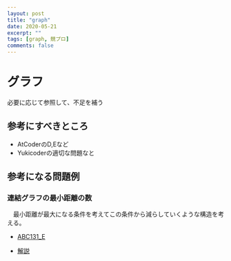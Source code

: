 ```yaml
---
layout: post
title: "graph"
date: 2020-05-21
excerpt: ""
tags: [graph, 競プロ]
comments: false
---
```


# グラフ

必要に応じて参照して、不足を補う

## 参考にすべきところ
 - AtCoderのD,Eなど
 - Yukicoderの適切な問題なと



## 参考になる問題例

### 連結グラフの最小距離の数

　最小距離が最大になる条件を考えてこの条件から減らしていくような構造を考える。  

 - [ABC131_E](https://atcoder.jp/contests/abc131/tasks/abc131_e)
 
 - [解説](https://img.atcoder.jp/abc131/editorial.pdf)


